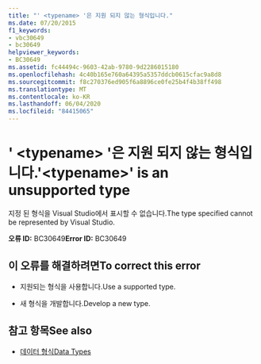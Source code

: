 ```yaml
---
title: "' <typename> '은 지원 되지 않는 형식입니다."
ms.date: 07/20/2015
f1_keywords:
- vbc30649
- bc30649
helpviewer_keywords:
- BC30649
ms.assetid: fc44494c-9603-42ab-9780-9d2286015180
ms.openlocfilehash: 4c40b165e760a64395a5357ddcb0615cfac9a8d8
ms.sourcegitcommit: f8c270376ed905f6a8896ce0fe25b4f4b38ff498
ms.translationtype: MT
ms.contentlocale: ko-KR
ms.lasthandoff: 06/04/2020
ms.locfileid: "84415065"
---
```

# <a name="typename-is-an-unsupported-type"></a><span data-ttu-id="28926-102">' \<typename> '은 지원 되지 않는 형식입니다.</span><span class="sxs-lookup"><span data-stu-id="28926-102">'\<typename>' is an unsupported type</span></span>
<span data-ttu-id="28926-103">지정 된 형식을 Visual Studio에서 표시할 수 없습니다.</span><span class="sxs-lookup"><span data-stu-id="28926-103">The type specified cannot be represented by Visual Studio.</span></span>  
  
 <span data-ttu-id="28926-104">**오류 ID:** BC30649</span><span class="sxs-lookup"><span data-stu-id="28926-104">**Error ID:** BC30649</span></span>  
  
## <a name="to-correct-this-error"></a><span data-ttu-id="28926-105">이 오류를 해결하려면</span><span class="sxs-lookup"><span data-stu-id="28926-105">To correct this error</span></span>  
  
- <span data-ttu-id="28926-106">지원되는 형식을 사용합니다.</span><span class="sxs-lookup"><span data-stu-id="28926-106">Use a supported type.</span></span>  
  
- <span data-ttu-id="28926-107">새 형식을 개발합니다.</span><span class="sxs-lookup"><span data-stu-id="28926-107">Develop a new type.</span></span>  
  
## <a name="see-also"></a><span data-ttu-id="28926-108">참고 항목</span><span class="sxs-lookup"><span data-stu-id="28926-108">See also</span></span>

- [<span data-ttu-id="28926-109">데이터 형식</span><span class="sxs-lookup"><span data-stu-id="28926-109">Data Types</span></span>](../language-reference/data-types/index.md)
